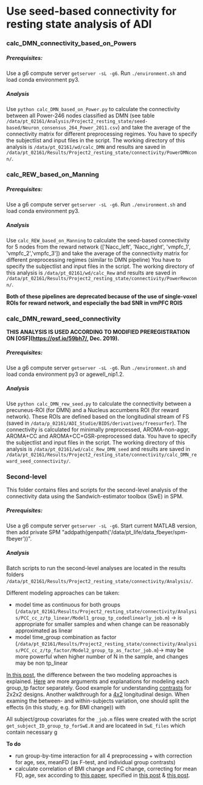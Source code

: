 # Use seed-based connectivity for resting state analysis of ADI

### calc_DMN_connectivity_based_on_Powers

##### Prerequisites:
Use a g6 compute server `getserver -sL -g6`. Run `./environment.sh` and load conda environment py3.
##### Analysis
Use `python calc_DMN_based_on_Power.py` to calculate the connectivity between all Power-246 nodes classified as DMN (see table `/data/pt_02161/Analysis/Project2_resting_state/seed-based/Neuron_consensus_264_Power_2011.csv`) and take the average of the connectivity matrix for different preprocessing regimes. You have to specify the subjectlist and input files in the script.
The working directory of this analysis is `/data/pt_02161/wd/calc_DMN` and results are saved in `/data/pt_02161/Results/Project2_resting_state/connectivity/PowerDMNconn/`.

### calc_REW_based_on_Manning

##### Prerequisites:
Use a g6 compute server `getserver -sL -g6`. Run `./environment.sh` and load conda environment py3.
##### Analysis
Use `calc_REW_based_on_Manning` to calculate the seed-based connectivity for 5 nodes from the reward network (['Nacc_left', 'Nacc_right', 'vmpfc_1', 'vmpfc_2','vmpfc_3']) and take the average of the connectivity matrix for different preprocessing regimes (similar to DMN pipeline) You have to specify the subjectlist and input files in the script.
The working directory of this analysis is `/data/pt_02161/wd/calc_Rew` and results are saved in `/data/pt_02161/Results/Project2_resting_state/connectivity/PowerRewconn/`.

**Both of these pipelines are deprecated because of the use of single-voxel ROIs for reward network, and especially the bad SNR in vmPFC ROIS**

### calc_DMN_reward_seed_connectivity
**THIS ANALYSIS IS USED ACCORDING TO MODIFIED PREREGISTRATION ON [OSF](https://osf.io/59bh7/, Dec. 2019).**
##### Prerequisites:
Use a g6 compute server `getserver -sL -g6`. Run `./environment.sh` and load conda environment py3 or agewell_nip1.2.
##### Analysis
Use `python calc_DMN_rew_seed.py` to calculate the connectivity between a precuneus-ROI (for DMN) and a Nucleus accumbens ROI (for reward network). These ROIs are defined based on the longitudinal stream of FS (saved in `/data/p_02161/ADI_Studie/BIDS/derivatives/freesurfer`). The connectivity is calculated for minimally preprocessed, AROMA-non-aggr, AROMA+CC and AROMA+CC+GSR-preprocessed data. You have to specify the subjectlist and input files in the script.
The working directory of this analysis is `/data/pt_02161/wd/calc_Rew_DMN_seed` and results are saved in `/data/pt_02161/Results/Project2_resting_state/connectivity/calc_DMN_reward_seed_connectivity/`.

### Second-level
This folder contains files and scripts for the second-level analysis of the connectivity data using the Sandwich-estimator toolbox (SwE) in SPM.
##### Prerequisites:
Use a g6 compute server `getserver -sL -g6`. Start current MATLAB version, then add private SPM "addpath(genpath('/data/pt_life/data_fbeyer/spm-fbeyer'))".
##### Analysis
Batch scripts to run the second-level analyses are located in the results folders `/data/pt_02161/Results/Project2_resting_state/connectivity/Analysis/`.   

Different modeling approaches can be taken:
- model time as continuous for both groups (`/data/pt_02161/Results/Project2_resting_state/connectivity/Analysis/PCC_cc_z/tp_linear/Model1_group_tp_codedlinearly_job.m`) -> is appropriate for smaller samples and when change can be reasonably approximated as linear
- model time_group combination as factor (`/data/pt_02161/Results/Project2_resting_state/connectivity/Analysis/PCC_cc_z/tp_factor/Model2_group_tp_as_factor_job.m`)-> may be more powerful when higher number of N in the sample, and changes may be non tp_linear

[In this post](https://groups.google.com/g/swe-toolbox/c/dn8zv-kO4RM),  the difference between the two modeling approaches is explained.
[Here](https://groups.google.com/g/swe-toolbox/c/RClq26Pg5uA) are more arguments and explanations for modeling each group_tp factor separately. Good example for understanding [contrasts](https://groups.google.com/g/swe-toolbox/c/ItAUwzt4pVw) for 2x2x2 designs.
Another walkthrough for a [4x2](https://groups.google.com/g/swe-toolbox/c/tZL91Ma6MTg) longitudinal design.
When examing the between- and within-subjects variation, one should split the effects (in this study, e.g. for BMI change)) with

All subject/group covariates for the `_job.m` files were created with the script `get_subject_ID_group_tp_forSwE.R` and are locateed in `SwE_files` which contain necessary g

**To do**
- run group-by-time interaction for all 4 preprocessing + with correction for age, sex, meanFD (as F-test, and individual group contrasts)
- calculate correlation of BMI change and FC change, correcting for mean FD, age, sex according to [this paper](http://doi.org/10.1016/j.neuroimage.2014.03.029), specified in [this post](https://groups.google.com/g/swe-toolbox/c/kTqU-l514B0) & [this post](https://groups.google.com/g/swe-toolbox/c/tZL91Ma6MTg).
